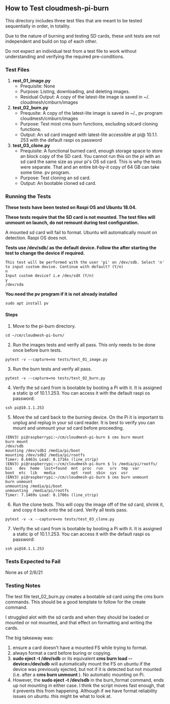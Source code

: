 ## How to Test cloudmesh-pi-burn

This directory includes three test files that are meant to be tested 
sequentially in order, in totality.

Due to the nature of burning and testing SD cards, these unit tests are not 
independent and build on top of each other.

Do not expect an individual test from a test file to work without 
understanding and verifying the required pre-conditions. 

### Test Files

1. **rest_01_image.py**
    - Prequisite: None
    - Purpose: Listing, downloading, and deleting images.
    - Residual Output: A copy of the latest-lite image is saved in ~/.
      cloudmesh/cmburn/images
2. **test_02_burn.py**
    - Prequsite: A copy of the latest-lite image is saved in ~/., pv program
      cloudmesh/cmburn/images
    - Purpose: Test most cms burn functions, excluding sdcard cloning 
      functions.
    - Output: An sd card imaged with latest-lite accessible at pi@ 10.1.1.
      253 with the default raspi os password
3. **test_03_clone.py**
    - Prequisite: A functional burned card, enough storage space to store an 
      block copy of the SD card. You cannot run this on the pi with an sd 
      card the same size as your pi's OS sd card. This is why the tests were 
      separate. That and an entire bit-by-it copy of 64 GB can take some time. pv program.
    - Purpose: Test cloning an sd card.
    - Output: An bootable cloned sd card. 

### Running the Tests

**These tests have been tested on Raspi OS and Ubuntu 18.04.**

**These tests require that the SD card is not mounted. The test files will 
unmount on launch, do not remount during test configuration.** 

A mounted sd card will fail to format. Ubuntu will automatically mount on 
detection. Raspi OS does not.

**Tests use /dev/sdb/ as the default device. Follow the after starting the test 
to change the device if required.**

```
This test will be performed with the user 'pi' on /dev/sdb. Select 'n' to input custom devive. Continue with default? (Y/n)
n
Input custom device? i.e /dev/sdX (Y/n)
y
/dev/sda
```
**You need the pv program if it is not already installed**

```
sudo apt install pv
```

#### Steps

1. Move to the pi-burn directory.

```
cd ~/cm/cloudmesh-pi-burn/
```

2. Run the images tests and verify all pass. This only needs to be done once 
   before burn tests. 
   
```
pytest -v --capture=no tests/test_01_image.py
```

3. Run the burn tests and verify all pass.

```
pytest -v --capture=no tests/test_02_burn.py
```

4. Verify the sd card from is bootable by booting a Pi with it. It is 
   assigned a static ip of 10.1.1.253. You can access it with the default 
   raspi os password:
   
```
ssh pi@10.1.1.253
```

5. Move the sd card back to the burning device. On the Pi it is important to 
   unplug and replug in your sd card reader. It is best to verify you can mount 
   and unmount your sd card before proceeding.
   
```
(ENV3) pi@raspberrypi:~/cm/cloudmesh-pi-burn $ cms burn mount
burn mount
/dev/sdb
mounting /dev/sdb1 /media/pi/boot
mounting /dev/sdb2 /media/pi/rootfs
Timer: 0.6463s Load: 0.1716s (line_strip)
(ENV3) pi@raspberrypi:~/cm/cloudmesh-pi-burn $ ls /media/pi/rootfs/
bin   dev  home  lost+found  mnt  proc  run   srv  tmp  var
boot  etc  lib   media       opt  root  sbin  sys  usr
(ENV3) pi@raspberrypi:~/cm/cloudmesh-pi-burn $ cms burn unmount
burn unmount
unmounting /media/pi/boot
unmounting  /media/pi/rootfs
Timer: 7.1469s Load: 0.1706s (line_strip)
```

   
6. Run the clone tests. This will copy the image off of the sd card, shrink 
   it, and copy it back onto the sd card. Verify all tests pass.
   
```
pytest -v -x --capture=no tests/test_03_clone.py
```

7. Verify the sd card from is bootable by booting a Pi with it. It is 
   assigned a static ip of 10.1.1.253. You can access it with the default 
   raspi os password:
   
```
ssh pi@10.1.1.253
```

### Tests Expected to Fail
None as of 2/6/21

### Testing Notes

The test file test_02_burn.py creates a bootable sd card using the cms burn 
commands. This should be a good template to follow for the create command. 

I struggled alot with the sd cards and when they should be loaded or mounted or not mounted, and that effect on formatting and writing the cards.

The big takeaway was:

1.    ensure a card doesn't have a mounted FS while trying to format.
2.    always format a card before buring or copying.
3.    **sudo eject -t /dev/sdb** or its equivalent **cms burn load 
      --device=/dev/sdb** will automatically mount the FS on ubuntu if the 
      device was previously ejected, but not if it is detected but not 
      mounted (i.e. after a **cms burn unmount** ). No automatic mounting on Pi.
4.    However, the **sudo eject -t /dev/sdb** in the burn_format command, 
      ends up 
      not mounting in either case. I think the script moves fast enough, that it prevents this from happening. Although if we have format reliability issues on ubuntu. this might be what to look at. 
